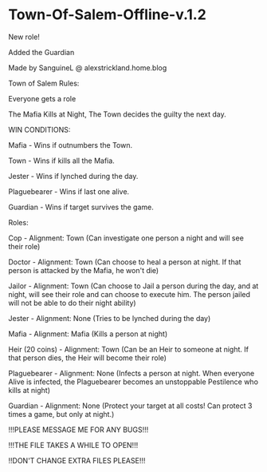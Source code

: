 # Town-Of-Salem-Offline-v.1.2
New role!

Added the Guardian

Made by SanguineL @ alexstrickland.home.blog

Town of Salem Rules:

Everyone gets a role

The Mafia Kills at Night, The Town decides the guilty the next day.

WIN CONDITIONS:

Mafia - Wins if outnumbers the Town.

Town - Wins if kills all the Mafia.

Jester - Wins if lynched during the day.

Plaguebearer - Wins if last one alive.

Guardian - Wins if target survives the game.

Roles:

Cop - Alignment: Town (Can investigate one person a night and will see their role)

Doctor - Alignment: Town (Can choose to heal a person at night. If that person is attacked by the Mafia, he won't die)

Jailor - Alignment: Town (Can choose to Jail a person during the day, and at night, will see their role and can choose to execute him. The person jailed will not be able to do their night ability)

Jester - Alignment: None (Tries to be lynched during the day)

Mafia - Alignment: Mafia (Kills a person at night)

Heir (20 coins) - Alignment: Town (Can be an Heir to someone at night. If that person dies, the Heir will become their role)

Plaguebearer - Alignment: None (Infects a person at night. When everyone Alive is infected, the Plaguebearer becomes an unstoppable Pestilence who kills at night)

Guardian - Alignment: None (Protect your target at all costs! Can protect 3 times a game, but only at night.)

!!!PLEASE MESSAGE ME FOR ANY BUGS!!!

!!!THE FILE TAKES A WHILE TO OPEN!!!

!!DON'T CHANGE EXTRA FILES PLEASE!!!
